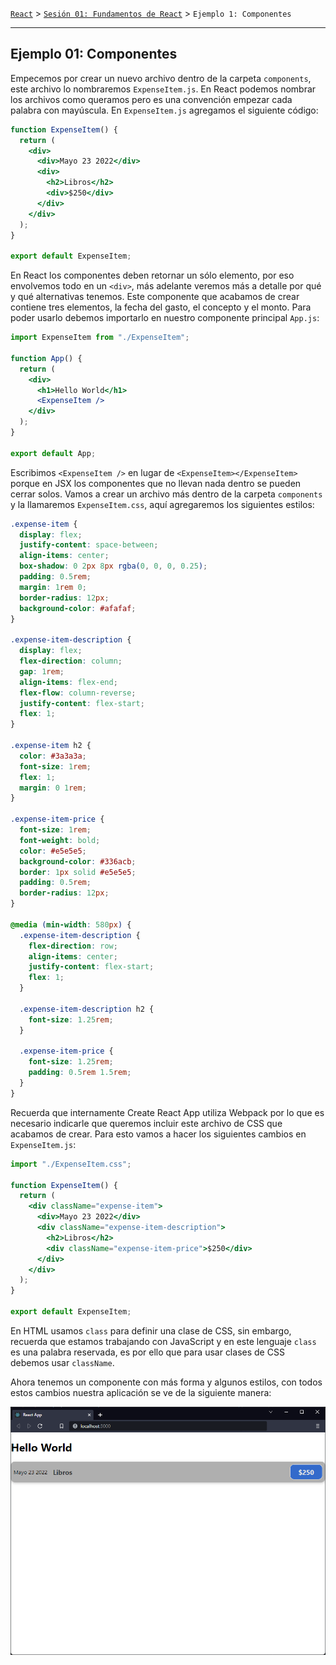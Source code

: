 [`React`](../../README.md) > [`Sesión 01: Fundamentos de React`](../Readme.md) > `Ejemplo 1: Componentes`

---

## Ejemplo 01: Componentes

Empecemos por crear un nuevo archivo dentro de la carpeta `components`, este archivo lo nombraremos `ExpenseItem.js`. En React podemos nombrar los archivos como queramos pero es una convención empezar cada palabra con mayúscula. En `ExpenseItem.js` agregamos el siguiente código:

```jsx
function ExpenseItem() {
  return (
    <div>
      <div>Mayo 23 2022</div>
      <div>
        <h2>Libros</h2>
        <div>$250</div>
      </div>
    </div>
  );
}

export default ExpenseItem;
```

En React los componentes deben retornar un sólo elemento, por eso envolvemos todo en un `<div>`, más adelante veremos más a detalle por qué y qué alternativas tenemos. Este componente que acabamos de crear contiene tres elementos, la fecha del gasto, el concepto y el monto. Para poder usarlo debemos importarlo en nuestro componente principal `App.js`:

```jsx
import ExpenseItem from "./ExpenseItem";

function App() {
  return (
    <div>
      <h1>Hello World</h1>
      <ExpenseItem />
    </div>
  );
}

export default App;
```

Escribimos `<ExpenseItem />` en lugar de `<ExpenseItem></ExpenseItem>` porque en JSX los componentes que no llevan nada dentro se pueden cerrar solos. Vamos a crear un archivo más dentro de la carpeta `components` y la llamaremos `ExpenseItem.css`, aquí agregaremos los siguientes estilos:

```css
.expense-item {
  display: flex;
  justify-content: space-between;
  align-items: center;
  box-shadow: 0 2px 8px rgba(0, 0, 0, 0.25);
  padding: 0.5rem;
  margin: 1rem 0;
  border-radius: 12px;
  background-color: #afafaf;
}

.expense-item-description {
  display: flex;
  flex-direction: column;
  gap: 1rem;
  align-items: flex-end;
  flex-flow: column-reverse;
  justify-content: flex-start;
  flex: 1;
}

.expense-item h2 {
  color: #3a3a3a;
  font-size: 1rem;
  flex: 1;
  margin: 0 1rem;
}

.expense-item-price {
  font-size: 1rem;
  font-weight: bold;
  color: #e5e5e5;
  background-color: #336acb;
  border: 1px solid #e5e5e5;
  padding: 0.5rem;
  border-radius: 12px;
}

@media (min-width: 580px) {
  .expense-item-description {
    flex-direction: row;
    align-items: center;
    justify-content: flex-start;
    flex: 1;
  }

  .expense-item-description h2 {
    font-size: 1.25rem;
  }

  .expense-item-price {
    font-size: 1.25rem;
    padding: 0.5rem 1.5rem;
  }
}
```

Recuerda que internamente Create React App utiliza Webpack por lo que es necesario indicarle que queremos incluir este archivo de CSS que acabamos de crear. Para esto vamos a hacer los siguientes cambios en `ExpenseItem.js`:

```jsx
import "./ExpenseItem.css";

function ExpenseItem() {
  return (
    <div className="expense-item">
      <div>Mayo 23 2022</div>
      <div className="expense-item-description">
        <h2>Libros</h2>
        <div className="expense-item-price">$250</div>
      </div>
    </div>
  );
}

export default ExpenseItem;
```

En HTML usamos `class` para definir una clase de CSS, sin embargo, recuerda que estamos trabajando con JavaScript y en este lenguaje `class` es una palabra reservada, es por ello que para usar clases de CSS debemos usar `className`.

Ahora tenemos un componente con más forma y algunos estilos, con todos estos cambios nuestra aplicación se ve de la siguiente manera:

![ExpenseItem](./assets/expense-item.png)
